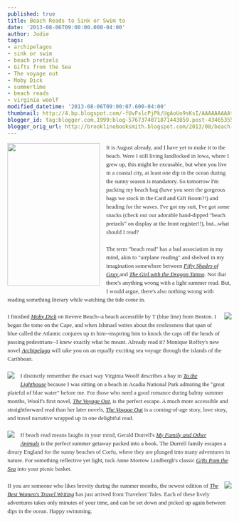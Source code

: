 ```yaml
---
published: true
title: Beach Reads to Sink or Swim to
date: '2013-08-06T09:00:00.000-04:00'
author: Jodie
tags:
- archipelagos
- sink or swim
- beach pretzels
- Gifts from the Sea
- The voyage out
- Moby Dick
- summertime
- beach reads
- virginia woolf
modified_datetime: '2013-08-06T09:00:07.600-04:00'
thumbnail: http://4.bp.blogspot.com/-fUvFslcPjPk/UgAoUo9sKsI/AAAAAAAAAtY/ZqxdQLkAoiQ/s72-c/16171258.jpg
blogger_id: tag:blogger.com,1999:blog-5767374071871443859.post-4346535530277909076
blogger_orig_url: http://brooklinebooksmith.blogspot.com/2013/08/beach-reads-to-sink-or-swim-to.html
---
```


<div class="separator" style="clear: both; text-align: center;"><a href="http://4.bp.blogspot.com/-fUvFslcPjPk/UgAoUo9sKsI/AAAAAAAAAtY/ZqxdQLkAoiQ/s1600/16171258.jpg" imageanchor="1" style="clear: left; float: left; margin-bottom: 1em; margin-right: 1em;"><img border="0" height="320" src="http://4.bp.blogspot.com/-fUvFslcPjPk/UgAoUo9sKsI/AAAAAAAAAtY/ZqxdQLkAoiQ/s320/16171258.jpg" width="208" /></a></div><div style="color: #333333; font-family: Georgia, 'Times New Roman', 'Bitstream Charter', Times, serif; font-size: 13px; line-height: 19px;">It is August already, and I have yet to make it to the beach. Were I still living landlocked in Iowa, where I grew up, this might be excusable, but when you live in a coastal city, at least one dip in the ocean during the sunny season is mandatory. So tomorrow I'm packing my beach bag (have you seen the gorgeous bags we stock in the Card and Gift Room?!) and heading for the waves. I've got my suit, I've got some snacks (check out our adorable hand-dipped "beach pretzels" on display at the front register!!), but...what should I read?</div><div style="color: #333333; font-family: Georgia, 'Times New Roman', 'Bitstream Charter', Times, serif; font-size: 13px; line-height: 19px;"><br /></div><div style="color: #333333; font-family: Georgia, 'Times New Roman', 'Bitstream Charter', Times, serif; font-size: 13px; line-height: 19px;">The term "beach read" has a bad association in my mind, akin to "airplane reading" and shelved in my imagination&nbsp;somewhere&nbsp;between&nbsp;<a data-mce-href="http://www.brooklinebooksmith-shop.com/book/%5Bmodel%5D-265" href="http://www.brooklinebooksmith-shop.com/book/%5Bmodel%5D-265"><em>Fifty Shades of Gray</em>&nbsp;</a>and&nbsp;<a data-mce-href="http://www.brooklinebooksmith-shop.com/book/9780307949486" href="http://www.brooklinebooksmith-shop.com/book/9780307949486"><em>The Girl with the Dragon Tattoo</em></a>. Not that there's anything wrong with a light summer read. But, I would argue, there's also nothing wrong with reading something literary while watching the tide come in.</div><div style="color: #333333; font-family: Georgia, 'Times New Roman', 'Bitstream Charter', Times, serif; font-size: 13px; line-height: 19px;"><br /></div><div style="color: #333333; font-family: Georgia, 'Times New Roman', 'Bitstream Charter', Times, serif; font-size: 13px; line-height: 19px;"><a href="http://3.bp.blogspot.com/-KHkWZpK9JOI/UgAoa4ZDJ9I/AAAAAAAAAtg/v3ZyIJPTGfU/s1600/FC9780451532282.JPG" imageanchor="1" style="clear: right; float: right; margin-bottom: 1em; margin-left: 1em;"><img border="0" src="http://3.bp.blogspot.com/-KHkWZpK9JOI/UgAoa4ZDJ9I/AAAAAAAAAtg/v3ZyIJPTGfU/s1600/FC9780451532282.JPG" /></a>I finished&nbsp;<a data-mce-href="http://www.brooklinebooksmith-shop.com/book/9780451532282" href="http://www.brooklinebooksmith-shop.com/book/9780451532282"><em>Moby Dick</em></a>&nbsp;on Revere Beach--a beach accessible by T (blue line) from Boston. I began the tome on the Cape, and when Ishmael writes about the restlessness that span of blue called the Atlantic conjures up in him--inspiring him to knock the caps off the heads of passing pedestrians--I knew exactly what he meant. Already read it? Monique Roffey's new novel&nbsp;<a data-mce-href="http://www.brooklinebooksmith-shop.com/book/9780143122562" href="http://www.brooklinebooksmith-shop.com/book/9780143122562"><em>Archipelago</em></a>&nbsp;will take you on an equally exciting sea voyage through the islands of the Caribbean.</div><div style="color: #333333; font-family: Georgia, 'Times New Roman', 'Bitstream Charter', Times, serif; font-size: 13px; line-height: 19px;"><br /></div><div style="color: #333333; font-family: Georgia, 'Times New Roman', 'Bitstream Charter', Times, serif; font-size: 13px; line-height: 19px;"><a href="http://1.bp.blogspot.com/-CGT14lm5sTQ/UgAonkD5KMI/AAAAAAAAAto/12_k4sCEAVU/s1600/FC9780156907392.JPG" imageanchor="1" style="clear: left; float: left; margin-bottom: 1em; margin-right: 1em;"><img border="0" src="http://1.bp.blogspot.com/-CGT14lm5sTQ/UgAonkD5KMI/AAAAAAAAAto/12_k4sCEAVU/s1600/FC9780156907392.JPG" /></a>I distinctly remember the exact way Virginia Woolf describes a bay in&nbsp;<a data-mce-href="http://www.brooklinebooksmith-shop.com/book/9780156907392" href="http://www.brooklinebooksmith-shop.com/book/9780156907392"><em>To the Lighthouse</em></a>&nbsp;because I was sitting on a beach in Acadia National Park admiring the "great plateful of blue water" before me. For those who need a good romance during balmy summer months, Woolf's first novel,&nbsp;<a data-mce-href="http://www.brooklinebooksmith-shop.com/book/9780140185638" href="http://www.brooklinebooksmith-shop.com/book/9780140185638"><em>The Voyage Out</em></a>, is the perfect escape. A much more accessible and straightforward read than her later novels,&nbsp;<a data-mce-href="http://www.brooklinebooksmith-shop.com/book/9780140185638" href="http://www.brooklinebooksmith-shop.com/book/9780140185638"><em>The Voyage Out</em></a>&nbsp;is a coming-of-age story, love story, and travel narrative wrapped up in one delightful read.</div><div style="color: #333333; font-family: Georgia, 'Times New Roman', 'Bitstream Charter', Times, serif; font-size: 13px; line-height: 19px;"><br /></div><div style="color: #333333; font-family: Georgia, 'Times New Roman', 'Bitstream Charter', Times, serif; font-size: 13px; line-height: 19px;"><a href="http://1.bp.blogspot.com/-yr83OT2CJtI/UgAowIyMb3I/AAAAAAAAAt4/Fkn96CBd-Vo/s1600/FC9780679732419.JPG" imageanchor="1" style="clear: left; float: left; margin-bottom: 1em; margin-right: 1em;"><img border="0" src="http://1.bp.blogspot.com/-yr83OT2CJtI/UgAowIyMb3I/AAAAAAAAAt4/Fkn96CBd-Vo/s1600/FC9780679732419.JPG" /></a>If beach read means laughs in your mind, Gerald Durrell's&nbsp;<a data-mce-href="http://www.brooklinebooksmith-shop.com/book/9780142004418" href="http://www.brooklinebooksmith-shop.com/book/9780142004418"><em>My Family and Other Animals</em></a>&nbsp;is the perfect summer getaway packed into a book. The Durrell family escapes a dreary England for the sunny beaches of Corfu, where they are plunged into many adventures in nature. For something reflective yet light, tuck Anne Morrow Lindbergh's classic&nbsp;<a data-mce-href="http://www.brooklinebooksmith-shop.com/book/9780679732419" href="http://www.brooklinebooksmith-shop.com/book/9780679732419"><em>Gifts from the Sea</em></a>&nbsp;into your picnic basket.</div><div style="color: #333333; font-family: Georgia, 'Times New Roman', 'Bitstream Charter', Times, serif; font-size: 13px; line-height: 19px;"><br /></div><div style="color: #333333; font-family: Georgia, 'Times New Roman', 'Bitstream Charter', Times, serif; font-size: 13px; line-height: 19px;"></div><div style="color: #333333; font-family: Georgia, 'Times New Roman', 'Bitstream Charter', Times, serif; font-size: 13px; line-height: 19px;"><a href="http://2.bp.blogspot.com/-V-vHcM_QIhk/UgAoz9ZRJhI/AAAAAAAAAuA/xltjceEvaQE/s1600/FC9781609520847.JPG" imageanchor="1" style="clear: right; float: right; margin-bottom: 1em; margin-left: 1em;"><img border="0" src="http://2.bp.blogspot.com/-V-vHcM_QIhk/UgAoz9ZRJhI/AAAAAAAAAuA/xltjceEvaQE/s1600/FC9781609520847.JPG" /></a>If you are someone who likes brevity during the summer months, the newest edition of&nbsp;<a data-mce-href="http://www.brooklinebooksmith-shop.com/book/9781609520847" href="http://www.brooklinebooksmith-shop.com/book/9781609520847"><em>The Best Women's Travel Writing</em></a>&nbsp;has just arrived from Travelers' Tales. Each of these lively adventures takes only minutes of your time, and can be set down and picked up again between dips in the ocean. Happy swimming.</div><div style="color: #333333; font-family: Georgia, 'Times New Roman', 'Bitstream Charter', Times, serif; font-size: 13px; line-height: 19px;"><br /></div>